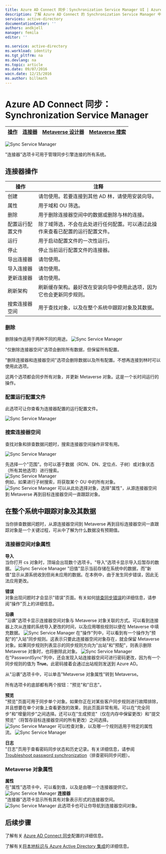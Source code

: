 ```yaml
---
title: Azure AD Connect 同步：Synchronization Service Manager UI | Azure
description: 了解 Azure AD Connect 的 Synchronization Service Manager 中的“连接器”选项卡。
services: active-directory
documentationCenter: ''
authors: andkjell
manager: femila
editor: ''

ms.service: active-directory
ms.workload: identity
ms.tgt_pltfrm: na
ms.devlang: na
ms.topic: article
ms.date: 09/07/2016
wacn.date: 12/15/2016
ms.author: billmath
---
```


# Azure AD Connect 同步：Synchronization Service Manager

[操作](./active-directory-aadconnectsync-service-manager-ui-operations.md) | [连接器](./active-directory-aadconnectsync-service-manager-ui-connectors.md) | [Metaverse 设计器](./active-directory-aadconnectsync-service-manager-ui-mvdesigner.md) | [Metaverse 搜索](./active-directory-aadconnectsync-service-manager-ui-mvsearch.md)
--- | --- | --- | ---

![Sync Service Manager](./media/active-directory-aadconnectsync-service-manager-ui/connectors.png)

"连接器"选项卡可用于管理同步引擎连接的所有系统。

## 连接器操作

操作 | 注释
--- | ---
创建 | 请勿使用。若要连接到其他 AD 林，请使用安装向导。
属性 | 用于域和 OU 筛选。
删除 | 用于删除连接器空间中的数据或删除与林的连接。
配置运行配置文件 | 除了域筛选，不会在此处进行任何配置。可以通过此操作来查看已配置的运行配置文件。
运行 | 用于启动配置文件的一次性运行。
停止 | 停止当前运行配置文件的连接器。
导出连接器 | 请勿使用。
导入连接器 | 请勿使用。
更新连接器 | 请勿使用。
刷新架构 | 刷新缓存架构。最好改在安装向导中使用此选项，因为它也会更新同步规则。
搜索连接器空间 | 用于查找对象，以及在整个系统中跟踪对象及其数据。

### 删除
删除操作适用于两种不同的用途。
![Sync Service Manager](./media/active-directory-aadconnectsync-service-manager-ui/connectordelete.png)

"仅删除连接器空间"选项会删除所有数据，但保留所有配置。

"删除连接器和连接器空间"选项会删除数据以及所有配置。不想再连接到林时可以使用此选项。

这两个选项都会同步所有对象，并更新 Metaverse 对象。这是一个长时间运行的操作。

### 配置运行配置文件
此选项可让你查看为连接器配置的运行配置文件。

![Sync Service Manager](./media/active-directory-aadconnectsync-service-manager-ui/configurerunprofiles.png)

### 搜索连接器空间
查找对象和排查数据问题时，搜索连接器空间操作非常有用。

![Sync Service Manager](./media/active-directory-aadconnectsync-service-manager-ui/cssearch.png)

先选择一个"范围"。你可以基于数据（RDN、DN、定位点、子树）或对象状态（所有其他选项）进行搜索。  
![Sync Service Manager](./media/active-directory-aadconnectsync-service-manager-ui/cssearchscope.png)  
例如，如果进行子树搜索，将获取某个 OU 中的所有对象。
![Sync Service Manager](./media/active-directory-aadconnectsync-service-manager-ui/cssearchsubtree.png)
可以从此处选择对象，选择"属性"，从源连接器空间到 Metaverse 再到目标连接器空间一直跟踪对象。

## 在整个系统中跟踪对象及其数据  <a name="follow-an-object-and-its-data-through-the-system"></a>
当你排查数据问题时，从源连接器空间到 Metaverse 再到目标连接器空间一直跟踪对象是一个关键过程，可从中了解为什么数据没有预期值。

### 连接器空间对象属性
**导入**  
当你打开 cs 对象时，顶端会出现数个选项卡。"导入"选项卡显示导入后暂存的数据。
![Sync Service Manager](./media/active-directory-aadconnectsync-service-manager-ui/csimport.png)
"旧值"显示当前存储在系统中的数据，而"新值"显示从源系统收到但尚未应用的数据。在本例中，由于发生同步错误，因此无法应用更改。

**错误**  
对象出现问题时才会显示"错误"页面。有关如何[排查同步错误](./active-directory-aadconnectsync-service-manager-ui-operations.md)的详细信息，请参阅"操作"页上的详细信息。

**沿袭**  
"沿袭"选项卡显示连接器空间对象与 Metaverse 对象关联的方式。可以看到连接器上次从连接的系统导入更改的时间，以及应用哪些规则以便在 Metaverse 中填充数据。
![Sync Service Manager](./media/active-directory-aadconnectsync-service-manager-ui/cslineage.png)
在"操作"列中，可以看到有一个操作为"预配"的"入站"同步规则。这表示只要此连接器空间对象存在，就会保留 Metaverse 对象。如果同步规则列表显示的同步规则方向为"出站"和"预配"，则表示删除 Metaverse 对象时，也将删除此对象。
![Sync Service Manager](./media/active-directory-aadconnectsync-service-manager-ui/cslineageout.png)
在"PasswordSync"列中，还会发现入站连接器空间可进行密码更改，因为有一个同步规则的值为 **True**。此密码接着会通过出站规则发送到 Azure AD。

从"沿袭"选项卡中，可以单击"Metaverse 对象属性"转到 Metaverse。

所有选项卡的底部都有两个按钮："预览"和"日志"。

**预览**  
"预览"页面可用于同步单个对象。如果你正在对某些客户同步规则进行故障排除，并且想要在单个对象上查看更改的效果，则此页面非常有用。可以在"完全同步"和"增量同步"之间选择。还可以在"生成预览"（仅在内存中保留更改）和"提交预览"（将暂存目标连接器空间的所有更改）之间选择。
![Sync Service Manager](./media/active-directory-aadconnectsync-service-manager-ui/preview1.png)
可以检查对象，以及哪一个规则适用于特定的属性流。
![Sync Service Manager](./media/active-directory-aadconnectsync-service-manager-ui/preview2.png)

**日志**  
"日志"页用于查看密码同步状态和历史记录。有关详细信息，请参阅 [Troubleshoot password synchronization](./active-directory-aadconnectsync-implement-password-synchronization.md)（排查密码同步问题）。

### Metaverse 对象属性
**属性**  
在"属性"选项卡中，可以看到值，以及是由哪一个连接器提供它。
![Sync Service Manager](./media/active-directory-aadconnectsync-service-manager-ui/mvattributes.png)
**连接器**  
"连接器"选项卡显示所有具有对象表示形式的连接器空间。
![Sync Service Manager](./media/active-directory-aadconnectsync-service-manager-ui/mvconnectors.png)
此选项卡也可让你导航到连接器空间对象。

## 后续步骤
了解有关 [Azure AD Connect 同步](./active-directory-aadconnectsync-whatis.md)配置的详细信息。

了解有关[将本地标识与 Azure Active Directory 集成](./active-directory-aadconnect.md)的详细信息。

<!---HONumber=Mooncake_0926_2016-->